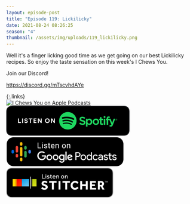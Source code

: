 ```yaml
---
layout: episode-post
title: "Episode 119: Lickilicky"
date: 2021-08-24 08:26:25
season: "4"
thumbnail: /assets/img/uploads/119_lickilicky.png
---
```

Well it's a finger licking good time as we get going on our best Lickilicky recipes. So enjoy the taste sensation on this week's I Chews You.

Join our Discord!

<https://discord.gg/mTscvhdAYe>

{:.links}  
[![I Chews You on Apple Podcasts](https://linkmaker.itunes.apple.com/en-us/badge-lrg.svg?releaseDate=2019-04-16T00:00:00Z&kind=podcast&bubble=podcasts)](https://podcasts.apple.com/us/podcast/119-lickilicky/id1455409177?i=1000532977010)  [![I Chews You on Spotify](/assets/img/uploads/spotify-badge-button.svg)](https://open.spotify.com/episode/0IKSIGcs8g04h4EuMcjutc?si=VGDdr6JDRLe9ycJvlhzHbQ&dl_branch=1)  [![I Chews You on Google Podcasts](/assets/img/uploads/google-podcasts-badge-button.svg)](https://podcasts.google.com/feed/aHR0cHM6Ly9pY2hld3N5b3UubGlic3luLmNvbS9yc3M/episode/OTlmMjk5OWMtMDAyZC00MmExLWE0ZmEtYjA3ZWQ0NzJmYTI5?sa=X&ved=0CAUQkfYCahcKEwjoztiXlu3yAhUAAAAAHQAAAAAQAQ)  [![I Chews You on Stitcher](/assets/img/uploads/stitcher-badge-button.svg)](https://www.stitcher.com/s?eid=86309521)